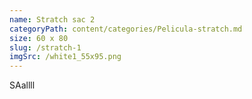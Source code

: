 ```yaml
---
name: Stratch sac 2
categoryPath: content/categories/Pelicula-stratch.md
size: 60 x 80
slug: /stratch-1
imgSrc: /white1_55x95.png
---
```



SAallll
